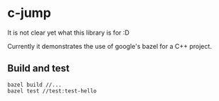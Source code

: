 # c-jump

It is not clear yet what this library is for :D

Currently it demonstrates the use of google's bazel for a C++ project.

## Build and test

```
bazel build //...
bazel test //test:test-hello
```

